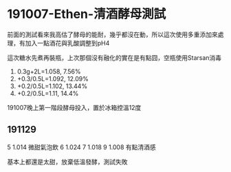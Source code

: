 # 191007-Ethen-清酒酵母測試

前面的測試看來我高估了酵母的能耐，幾乎都沒在動，所以這次使用多重添加來處理，有加入一點酒花與乳酸調整到pH4

這次糖水先煮再裝瓶，上次那個沒有融化的實在是有點囧，空瓶使用Starsan消毒

1. 0.3g+2L=1.058, 7.56%
2. +0.3/0.5L=1.092, 12.09%
3. +0.2/0.5L=1.102, 13.44%
4. +0.2/0.5L=1.11, 14.4%

191007晚上第一階段酵母投入，置於冰箱控溫12度

## 191129

5 1.014 微甜氣泡飲
6 1.024
7 1.018
9 1.008 有點清酒感

基本上都還是太甜，放棄低溫發酵，測試失敗